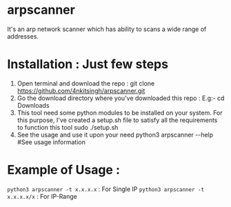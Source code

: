 # arpscanner
It's an arp network scanner which has ability to scans a wide range of addresses. 

# Installation : Just few steps
1. Open terminal and download the repo :
    git clone https://github.com/4nkitsingh/arpscanner.git
2. Go the download directory where you've downloaded this repo :
   E.g:-  cd Downloads
3. This tool need some python modules to be installed on your system. For this purpose, I've created a setup.sh file to satisfy all the requirements to function this tool
     sudo ./setup.sh
4. See the usage and use it upon your need
   python3 arpscanner --help  #See usage information

# Example of Usage :
`python3 arpscanner -t x.x.x.x`  : For Single IP
`python3 arpscanner -t x.x.x.x/x` : For IP-Range

